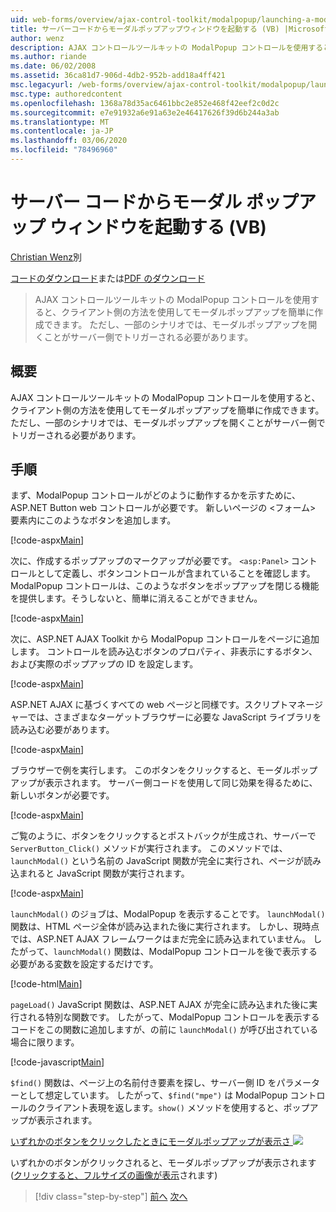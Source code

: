 ```yaml
---
uid: web-forms/overview/ajax-control-toolkit/modalpopup/launching-a-modal-popup-window-from-server-code-vb
title: サーバーコードからモーダルポップアップウィンドウを起動する (VB) |Microsoft Docs
author: wenz
description: AJAX コントロールツールキットの ModalPopup コントロールを使用すると、クライアント側の方法を使用してモーダルポップアップを簡単に作成できます。 ただし、一部のシナリオでは、
ms.author: riande
ms.date: 06/02/2008
ms.assetid: 36ca81d7-906d-4db2-952b-add18a4ff421
msc.legacyurl: /web-forms/overview/ajax-control-toolkit/modalpopup/launching-a-modal-popup-window-from-server-code-vb
msc.type: authoredcontent
ms.openlocfilehash: 1368a78d35ac6461bbc2e852e468f42eef2c0d2c
ms.sourcegitcommit: e7e91932a6e91a63e2e46417626f39d6b244a3ab
ms.translationtype: MT
ms.contentlocale: ja-JP
ms.lasthandoff: 03/06/2020
ms.locfileid: "78496960"
---
```

# <a name="launching-a-modal-popup-window-from-server-code-vb"></a>サーバー コードからモーダル ポップアップ ウィンドウを起動する (VB)

[Christian Wenz](https://github.com/wenz)別

[コードのダウンロード](https://download.microsoft.com/download/2/4/0/24052038-f942-4336-905b-b60ae56f0dd5/ModalPopup1.vb.zip)または[PDF のダウンロード](https://download.microsoft.com/download/b/6/a/b6ae89ee-df69-4c87-9bfb-ad1eb2b23373/modalpopup1VB.pdf)

> AJAX コントロールツールキットの ModalPopup コントロールを使用すると、クライアント側の方法を使用してモーダルポップアップを簡単に作成できます。 ただし、一部のシナリオでは、モーダルポップアップを開くことがサーバー側でトリガーされる必要があります。

## <a name="overview"></a>概要

AJAX コントロールツールキットの ModalPopup コントロールを使用すると、クライアント側の方法を使用してモーダルポップアップを簡単に作成できます。 ただし、一部のシナリオでは、モーダルポップアップを開くことがサーバー側でトリガーされる必要があります。

## <a name="steps"></a>手順

まず、ModalPopup コントロールがどのように動作するかを示すために、ASP.NET Button web コントロールが必要です。 新しいページの &lt;フォーム&gt; 要素内にこのようなボタンを追加します。

[!code-aspx[Main](launching-a-modal-popup-window-from-server-code-vb/samples/sample1.aspx)]

次に、作成するポップアップのマークアップが必要です。 `<asp:Panel>` コントロールとして定義し、ボタンコントロールが含まれていることを確認します。 ModalPopup コントロールは、このようなボタンをポップアップを閉じる機能を提供します。そうしないと、簡単に消えることができません。

[!code-aspx[Main](launching-a-modal-popup-window-from-server-code-vb/samples/sample2.aspx)]

次に、ASP.NET AJAX Toolkit から ModalPopup コントロールをページに追加します。 コントロールを読み込むボタンのプロパティ、非表示にするボタン、および実際のポップアップの ID を設定します。

[!code-aspx[Main](launching-a-modal-popup-window-from-server-code-vb/samples/sample3.aspx)]

ASP.NET AJAX に基づくすべての web ページと同様です。スクリプトマネージャーでは、さまざまなターゲットブラウザーに必要な JavaScript ライブラリを読み込む必要があります。

[!code-aspx[Main](launching-a-modal-popup-window-from-server-code-vb/samples/sample4.aspx)]

ブラウザーで例を実行します。 このボタンをクリックすると、モーダルポップアップが表示されます。 サーバー側コードを使用して同じ効果を得るために、新しいボタンが必要です。

[!code-aspx[Main](launching-a-modal-popup-window-from-server-code-vb/samples/sample5.aspx)]

ご覧のように、ボタンをクリックするとポストバックが生成され、サーバーで `ServerButton_Click()` メソッドが実行されます。 このメソッドでは、`launchModal()` という名前の JavaScript 関数が完全に実行され、ページが読み込まれると JavaScript 関数が実行されます。

[!code-aspx[Main](launching-a-modal-popup-window-from-server-code-vb/samples/sample6.aspx)]

`launchModal()` のジョブは、ModalPopup を表示することです。 `launchModal()` 関数は、HTML ページ全体が読み込まれた後に実行されます。 しかし、現時点では、ASP.NET AJAX フレームワークはまだ完全に読み込まれていません。 したがって、`launchModal()` 関数は、ModalPopup コントロールを後で表示する必要がある変数を設定するだけです。

[!code-html[Main](launching-a-modal-popup-window-from-server-code-vb/samples/sample7.html)]

`pageLoad()` JavaScript 関数は、ASP.NET AJAX が完全に読み込まれた後に実行される特別な関数です。 したがって、ModalPopup コントロールを表示するコードをこの関数に追加しますが、の前に `launchModal()` が呼び出されている場合に限ります。

[!code-javascript[Main](launching-a-modal-popup-window-from-server-code-vb/samples/sample8.js)]

`$find()` 関数は、ページ上の名前付き要素を探し、サーバー側 ID をパラメーターとして想定しています。 したがって、`$find("mpe")` は ModalPopup コントロールのクライアント表現を返します。`show()` メソッドを使用すると、ポップアップが表示されます。

[いずれかのボタンをクリックしたときにモーダルポップアップが表示さ ![](launching-a-modal-popup-window-from-server-code-vb/_static/image2.png)](launching-a-modal-popup-window-from-server-code-vb/_static/image1.png)

いずれかのボタンがクリックされると、モーダルポップアップが表示されます ([クリックすると、フルサイズの画像が表示](launching-a-modal-popup-window-from-server-code-vb/_static/image3.png)されます)

> [!div class="step-by-step"]
> [前へ](positioning-a-modalpopup-cs.md)
> [次へ](using-modalpopup-with-a-repeater-control-vb.md)

